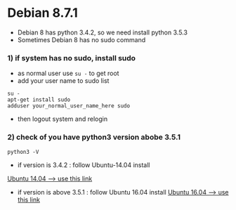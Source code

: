 Debian 8.7.1
=============================================

* Debian 8 has python 3.4.2, so we need install python 3.5.3
* Sometimes Debian 8 has no sudo command

### 1) if system has no sudo, install sudo 
- as normal user use `su -` to get root
- add your user name to sudo list
```
su -
apt-get install sudo
adduser your_normal_user_name_here sudo
```

- then logout system and relogin 


### 2) check of you have python3 version abobe 3.5.1
```
python3 -V
```

- if version is 3.4.2 : follow Ubuntu-14.04 install 

[Ubuntu 14.04 --> use this link](https://github.com/chaeplin/dashmnb/tree/master/others/pics/ubuntu-14.04)

- if version is above 3.5.1 : follow Ubuntu 16.04 install
[Ubuntu 16.04 --> use this link](https://github.com/chaeplin/dashmnb/tree/master/others/pics/ubuntu-16.04)


